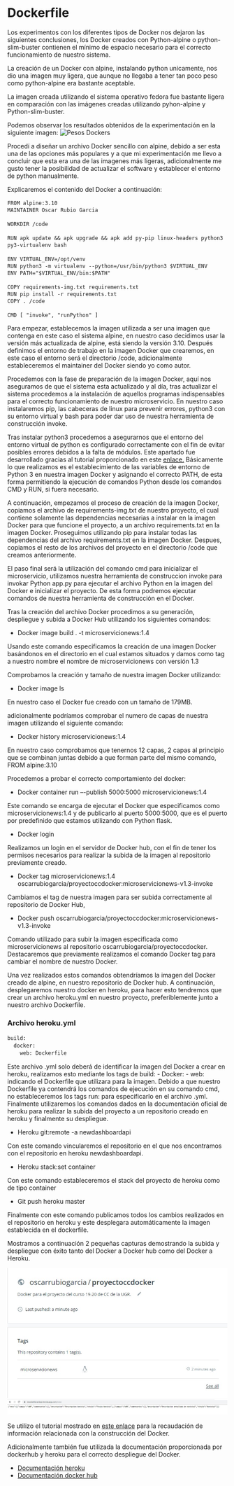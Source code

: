 # Dockerfile

Los experimentos con los diferentes tipos de Docker nos dejaron las siguientes conclusiones, los Docker creados con Python-alpine o python-slim-buster contienen el mínimo de espacio necesario para el correcto funcionamiento de nuestro sistema. 

La creación de un Docker con alpine, instalando python unicamente, nos dio una imagen muy ligera, que aunque no llegaba a tener tan poco peso como python-alpine era bastante aceptable. 

La imagen creada utilizando el sistema operativo fedora fue bastante ligera en comparación con las imágenes creadas utilizando pyhon-alpine y Python-slim-buster. 

Podemos observar los resultados obtenidos de la experimentación en la siguiente imagen:
![Pesos Dockers]( https://raw.githubusercontent.com/OscarRubioGarcia/CC/blob/master/example/Docker-pesos.jpg)

Procedí a diseñar un archivo Docker sencillo con alpine, debido a ser esta una de las opciones más populares y a que mi experimentación me llevo a concluir que esta era una de las imagenes más ligeras, adicionalmente me gusto tener la posibilidad de actualizar el software y establecer el entorno de python manualmente.

Explicaremos el contenido del Docker a continuación:

```
FROM alpine:3.10
MAINTAINER Oscar Rubio Garcia 

WORKDIR /code

RUN apk update && apk upgrade && apk add py-pip linux-headers python3 py3-virtualenv bash

ENV VIRTUAL_ENV=/opt/venv
RUN python3 -m virtualenv --python=/usr/bin/python3 $VIRTUAL_ENV
ENV PATH="$VIRTUAL_ENV/bin:$PATH"

COPY requirements-img.txt requirements.txt
RUN pip install -r requirements.txt
COPY . /code

CMD [ "invoke", "runPython" ]
```

Para empezar, establecemos la imagen utilizada a ser una imagen que contenga en este caso el sistema alpine, en nuestro caso decidimos usar la versión más actualizada de alpine, está siendo la versión 3.10. Después definimos el entorno de trabajo en la imagen Docker que crearemos, en este caso el entorno será el directorio /code, adicionalmente estableceremos el maintainer del Docker siendo yo como autor.

Procedemos con la fase de preparación de la imagen Docker, aquí nos aseguramos de que el sistema esta actualizado y al día, tras actualizar el sistema procedemos a la instalación de aquellos programas indispensables para el correcto funcionamiento de nuestro microservicio. En nuestro caso instalaremos pip, las cabeceras de linux para prevenir errores, python3 con su entorno virtual y bash para poder dar uso de nuestra herramienta de construcción invoke.

Tras instalar python3 procedemos a asegurarnos que el entorno del entorno virtual de python es configurado correctamente con el fin de evitar posibles errores debidos a la falta de módulos. Este apartado fue desarrollado gracias al tutorial proporcionado en este [enlace.](https://pythonspeed.com/articles/activate-virtualenv-dockerfile/) Básicamente lo que realizamos es el establecimiento de las variables de entorno de Python 3 en nuestra imagen Docker y asignando el correcto PATH, de esta forma permitiendo la ejecución de comandos Python desde los comandos CMD y RUN, si fuera necesario.

A continuación, empezamos el proceso de creación de la imagen Docker, copiamos el archivo de requirements-img.txt de nuestro proyecto, el cual contiene solamente las dependencias necesarias a instalar en la imagen Docker para que funcione el proyecto, a un archivo requirements.txt en la imagen Docker. Proseguimos utilizando pip para instalar todas las dependencias del archivo requirements.txt en la imagen Docker. Despues, copiamos el resto de los archivos del proyecto en el directorio /code que creamos anteriormente.

El paso final será la utilización del comando cmd para inicializar el microservicio, utilizamos nuestra herramienta de construccion invoke para invokar Python app.py para ejecutar el archivo Python en la imagen del Docker e inicializar el proyecto. De esta forma podremos ejecutar comandos de nuestra herramienta de construcción en el Docker.

Tras la creación del archivo Docker procedimos a su generación, despliegue y subida a Docker Hub utilizando los siguientes comandos:
* Docker image build . -t microservicionews:1.4

Usando este comando especificamos la creación de una imagen Docker basándonos en el directorio en el cual estamos situados y damos como tag a nuestro nombre el nombre de microservicionews con versión 1.3

Comprobamos la creación y tamaño de nuestra imagen Docker utilizando:

* Docker image ls

En nuestro caso el Docker fue creado con un tamaño de 179MB. 

adicionalmente podríamos comprobar el numero de capas de nuestra imagen utilizando el siguiente comando:

* Docker history microservicionews:1.4

En nuestro caso comprobamos que tenernos 12 capas, 2 capas al principio que se combinan juntas debido a que forman parte del mismo comando, FROM alpine:3.10

Procedemos a probar el correcto comportamiento del docker:

* Docker container run –-publish 5000:5000 microservicionews:1.4

Este comando se encarga de ejecutar el Docker que especificamos como microservicionews:1.4 y de publicarlo al puerto 5000:5000, que es el puerto por predefinido que estamos utilizando con Python flask.

* Docker login

Realizamos un login en el servidor de Docker hub, con el fin de tener los permisos necesarios para realizar la subida de la imagen al repositorio previamente creado.

* Docker tag microservicionews:1.4 oscarrubiogarcia/proyectoccdocker:microservicionews-v1.3-invoke

Cambiamos el tag de nuestra imagen para ser subida correctamente al repositorio de Docker Hub,

* Docker push oscarrubiogarcia/proyectoccdocker:microservicionews-v1.3-invoke

Comando utilizado para subir la imagen especificada como microservicionews al repositorio oscarrubiogarcia/proyectoccdocker. Destacaremos que previamente realizamos el comando Docker tag para cambiar el nombre de nuestro Docker.

Una vez realizados estos comandos obtendríamos la imagen del Docker creado de alpine, en nuestro repositorio de Docker hub. A continuación, desplegaremos nuestro docker en heroku, para hacer esto tendremos que crear un archivo heroku.yml en nuestro proyecto, preferiblemente junto a nuestro archivo Dockerfile.

### Archivo heroku.yml

```python
build:
  docker:
    web: Dockerfile
```

Este archivo .yml solo deberá de identificar la imagen del Docker a crear en heroku, realizamos esto mediante los tags de build: - Docker: - web: indicando el Dockerfile que utilizara para la imagen. Debido a que nuestro Dockerfile ya contendrá los comandos de ejecución en su comando cmd, no estableceremos los tags run: para especificarlo en el archivo .yml.
Finalmente utilizaremos los comandos dados en la documentación oficial de heroku para realizar la subida del proyecto a un repositorio creado en heroku y finalmente su despliegue.
* Heroku git:remote -a newdashboardapi

Con este comando vincularemos el repositorio en el que nos encontramos con el repositorio en heroku newdashboardapi.

* Heroku stack:set container

Con este comando estableceremos el stack del proyecto de heroku como de tipo container

* Git push heroku master

Finalmente con este comando publicamos todos los cambios realizados en el repositorio en heroku y este desplegara automáticamente la imagen establecida en el dockerfile.

Mostramos a continuación 2 pequeñas capturas demostrando la subida y despliegue con éxito tanto del Docker a Docker hub como del Docker a Heroku.

![Docker]( https://raw.githubusercontent.com/OscarRubioGarcia/CCProyecto/master/docs/DockerHub.jpg )
![Heroku]( https://raw.githubusercontent.com/OscarRubioGarcia/CCProyecto/master/docs/Heroku-Docker.jpg )

Se utilizo el tutorial mostrado en [este enlace](https://runnable.com/docker/python/dockerize-your-flask-application) para la recaudación de información relacionada con la construcción del Docker. 

Adicionalmente también fue utilizada la documentación proporcionada por dockerhub y heroku para el correcto despliegue del Docker. 
* [Documentación heroku](https://blog.heroku.com/build-docker-images-heroku-yml)
* [Documentación docker hub](https://docs.docker.com/docker-hub/)
